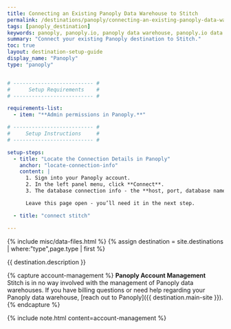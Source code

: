 ```yaml
---
title: Connecting an Existing Panoply Data Warehouse to Stitch
permalink: /destinations/panoply/connecting-an-existing-panoply-data-warehouse-to-stitch
tags: [panoply_destination]
keywords: panoply, panoply.io, panoply data warehouse, panoply.io data warehouse etl to redshift, redshift etl, panoply etl
summary: "Connect your existing Panoply destination to Stitch."
toc: true
layout: destination-setup-guide
display_name: "Panoply"
type: "panoply"


# -------------------------- #
#      Setup Requirements    #
# -------------------------- #

requirements-list:
  - item: "**Admin permissions in Panoply.**"

# -------------------------- #
#     Setup Instructions     #
# -------------------------- #

setup-steps:
  - title: "Locate the Connection Details in Panoply"
    anchor: "locate-connection-info"
    content: |
      1. Sign into your Panoply account.
      2. In the left panel menu, click **Connect**.
      3. The database connection info - the **host, port, database name**, and **username** - will display.

      Leave this page open - you’ll need it in the next step.

  - title: "connect stitch"

---
```

{% include misc/data-files.html %}
{% assign destination = site.destinations | where:"type",page.type | first %}

{{ destination.description }}

{% capture account-management %}
**Panoply Account Management**<br>
Stitch is in no way involved with the management of Panoply data warehouses. If you have billing questions or need help regarding your Panoply data warehouse, [reach out to Panoply]({{ destination.main-site }}).
{% endcapture %}

{% include note.html content=account-management %}